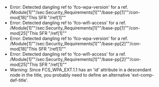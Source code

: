 * Error: Detected dangling ref to 'fco-wpa-version'
        for a ref.
	/Module[1]""/sec:Security_Requirements[1]""/base-pp[1]""/con-mod[18]"This SFR "/ref[1]""
* Error: Detected dangling ref to 'fco-wifi-access'
        for a ref.
	/Module[1]""/sec:Security_Requirements[1]""/base-pp[1]""/con-mod[25]"This SFR "/ref[1]""
* Error: Detected dangling ref to 'fco-wpa-version'
        for a ref.
	/Module[1]""/sec:Security_Requirements[1]""/base-pp[2]""/con-mod[18]"This SFR "/ref[1]""
* Error: Detected dangling ref to 'fco-wifi-access'
        for a ref.
	/Module[1]""/sec:Security_Requirements[1]""/base-pp[2]""/con-mod[25]"This SFR "/ref[1]""
* Warning: Since FCS_WPA_EXT.1.1 has an 'id' attribute in a descendant node in the title, you probably need to define an alternative 'ext-comp-def-title'.
                       
